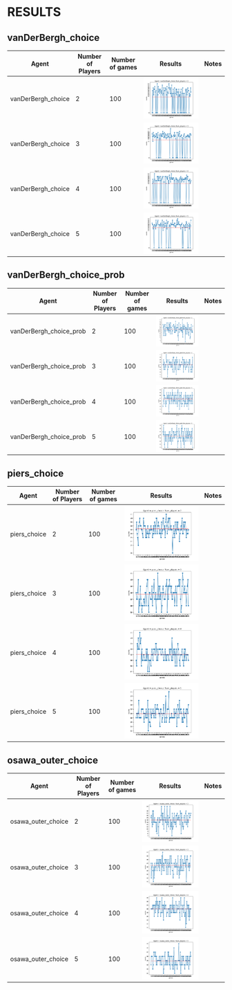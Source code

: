 # RESULTS

## vanDerBergh_choice
| Agent  | Number of Players   | Number of games   |Results   |  Notes |
|---|---|---|---|---|
|  vanDerBergh_choice | 2 | 100 | ![Alt text](graphs/Jan-19-2022_1930.png)  |   |
|  vanDerBergh_choice | 3 | 100 | ![Alt text](graphs/Jan-19-2022_1921.png) |   |
|  vanDerBergh_choice | 4 | 100 | ![Alt text](graphs/Jan-19-2022_1913.png)  |   |
|  vanDerBergh_choice | 5 | 100 | ![Alt text](graphs/Jan-19-2022_1905.png)|   |


## vanDerBergh_choice_prob

| Agent  | Number of Players   | Number of games   |Results   |  Notes |
|---|---|---|---|---|
|  vanDerBergh_choice_prob | 2 | 100 | ![Alt text](graphs/Jan-19-2022_1748.png)  |   |
|  vanDerBergh_choice_prob | 3 | 100 | ![Alt text](graphs/Jan-19-2022_1825.png) |   |
|  vanDerBergh_choice_prob | 4 | 100 | ![Alt text](graphs/Jan-19-2022_1834.png)  |   |
|  vanDerBergh_choice_prob | 5 | 100 | ![Alt text](graphs/Jan-19-2022_1851.png)|   |


## piers_choice
| Agent  | Number of Players   | Number of games   |Results   |  Notes |
|---|---|---|---|---|
|  piers_choice | 2 | 100 | ![Alt text](graphs/piers2.png)  |   |
|  piers_choice | 3 | 100 | ![Alt text](graphs/piers3.png) |   |
|  piers_choice | 4 | 100 | ![Alt text](graphs/piers4.png)  |   |
|  piers_choice | 5 | 100 | ![Alt text](graphs/piers5.png)|   |

## osawa_outer_choice
| Agent  | Number of Players   | Number of games   |Results   |  Notes |
|---|---|---|---|---|
|  osawa_outer_choice | 2 | 100 | ![Alt text](graphs/osawa2.png)  |   |
|  osawa_outer_choice | 3 | 100 | ![Alt text](graphs/osawa3.png) |   |
|  osawa_outer_choice | 4 | 100 | ![Alt text](graphs/osawa4.png)  |   |
|  osawa_outer_choice | 5 | 100 | ![Alt text](graphs/osawa5.png)|   |
